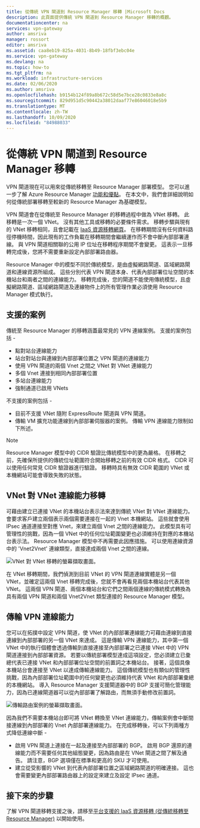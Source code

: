 ```yaml
---
title: 從傳統 VPN 閘道到 Resource Manager 移轉 |Microsoft Docs
description: 此頁面提供傳統 VPN 閘道到 Resource Manager 移轉的概觀。
documentationcenter: na
services: vpn-gateway
author: amsriva
manager: rossort
editor: amsriva
ms.assetid: caa8eb19-825a-4031-8b49-18fbf3ebc04e
ms.service: vpn-gateway
ms.devlang: na
ms.topic: how-to
ms.tgt_pltfrm: na
ms.workload: infrastructure-services
ms.date: 02/06/2020
ms.author: amsriva
ms.openlocfilehash: b9154b124f89a8b672c58d5e7bce28c0833e8a8c
ms.sourcegitcommit: 829d951d5c90442a38012daaf77e86046018e5b9
ms.translationtype: MT
ms.contentlocale: zh-TW
ms.lasthandoff: 10/09/2020
ms.locfileid: "84988033"
---
```

# <a name="vpn-gateway-classic-to-resource-manager-migration"></a>從傳統 VPN 閘道到 Resource Manager 移轉
VPN 閘道現在可以用來從傳統移轉至 Resource Manager 部署模型。 您可以進一步了解 Azure Resource Manager [功能和優點](../azure-resource-manager/management/overview.md)。 在本文中，我們會詳細說明如何從傳統部署移轉至較新的 Resource Manager 為基礎模型。 

VPN 閘道會在從傳統至 Resource Manager 的移轉過程中做為 VNet 移轉。 此移轉是一次一個 VNet。 沒有其他工具或移轉的必要條件需求。 移轉步驟與現有的 VNet 移轉相同，且會記載在 [IaaS 資源移轉網頁](../virtual-machines/windows/migration-classic-resource-manager-ps.md)。 在移轉期間沒有任何資料路徑停機時間，因此現有的工作負載在移轉期間會繼續運作而不會中斷內部部署連線。 與 VPN 閘道相關聯的公用 IP 位址在移轉程序期間不會變更。 這表示一旦移轉完成後，您將不需要重新設定內部部署路由器。  

Resource Manager 中的模型不同於傳統模型，是由虛擬網路閘道、區域網路閘道和連線資源所組成。 這些分別代表 VPN 閘道本身、代表內部部署位址空間的本機站台和兩者之間的連線能力。 移轉完成後，您的閘道不能使用傳統模型，且虛擬網路閘道、區域網路閘道及連線物件上的所有管理作業必須使用 Resource Manager 模式執行。

## <a name="supported-scenarios"></a>支援的案例
傳統至 Resource Manager 的移轉涵蓋最常見的 VPN 連線案例。 支援的案例包括 -

* 點對站台連線能力
* 站台對站台與連線到內部部署位置之 VPN 閘道的連線能力
* 使用 VPN 閘道的兩個 Vnet 之間之 VNet 對 VNet 連線能力
* 多個 Vnet 連接到相同內部部署位置
* 多站台連線能力
* 強制通道已啟用 VNets

不支援的案例包括 -  

* 目前不支援 VNet 隨附 ExpressRoute 閘道與 VPN 閘道。
* 傳輸 VM 擴充功能連線到內部部署伺服器的案例。 傳輸 VPN 連線能力限制如下所述。

> [!NOTE]
> Resource Manager 模型中的 CIDR 驗證比傳統模型中的更為嚴格。 在移轉之前，先確保所提供的傳統位址範圍符合開始移轉之前的有效 CIDR 格式。 CIDR 可以使用任何常見 CIDR 驗證器進行驗證。 移轉時具有無效 CIDR 範圍的 VNet 或本機網站可能會導致失敗的狀態。
> 
> 

## <a name="vnet-to-vnet-connectivity-migration"></a>VNet 對 VNet 連線能力移轉
可藉由建立已連接 VNet 的本機站台表示法來達到傳統 VNet 對 VNet 連線能力。 會要求客戶建立兩個表示兩個需要連接在一起的 Vnet 本機網站。 這些就會使用 IPsec 通道連接至對應 Vnet，來建立兩個 Vnet 之間的連線能力。 此模型具有可管理性的挑戰，因為一個 VNet 中的任何位址範圍變更也必須維持在對應的本機站台表示法。 Resource Manager 模型中不再需要此因應措施。 可以使用連線資源中的 'Vnet2Vnet' 連線類型，直接達成兩個 Vnet 之間的連線。 

![VNet 對 VNet 移轉的螢幕擷取畫面。](./media/vpn-gateway-migration/migration1.png)

在 VNet 移轉期間，我們偵測到目前 VNet 的 VPN 閘道連線實體是另一個 VNet，並確定這兩個 Vnet 移轉完成後，您就不會再看見兩個本機站台代表其他 VNet。 這兩個 VPN 閘道、兩個本機站台和它們之間兩個連線的傳統模式轉換為具有兩個 VPN 閘道和兩個 Vnet2Vnet 類型連接的 Resource Manager 模型。

## <a name="transit-vpn-connectivity"></a>傳輸 VPN 連線能力
您可以在拓撲中設定 VPN 閘道，使 VNet 的內部部署連線能力可藉由連線到直接連線到內部部署的另一個 VNet 來達成。 這是傳輸 VPN 連線能力，其中第一個 VNet 中的執行個體會透過傳輸到直接連接至內部部署之已連接 VNet 中的 VPN 閘道連接到內部部署資源。 若要以傳統部署模型達成這項設定，您必須建立已彙總代表已連接 VNet 和內部部署位址空間的前置詞之本機站台。 接著，這個具像本機站台會連接至 VNet 以達成傳輸連線能力。 這個傳統模型也有類似的管理性挑戰，因為內部部署位址範圍中的任何變更也必須維持代表 VNet 和內部部署彙總的本機網站。 導入 Resource Manager 支援閘道器中的 BGP 支援可簡化管理能力，因為已連線閘道器可以從內部部署了解路由，而無須手動修改前置詞。

![傳輸路由案例的螢幕擷取畫面。](./media/vpn-gateway-migration/migration2.png)

因為我們不需要本機站台即可將 VNet 轉換至 VNet 連線能力，傳輸案例會中斷間接連線到內部部署的 Vnet 內部部署連線能力。 在完成移轉後，可以下列兩種方式降低連線中斷 - 

* 啟用 VPN 閘道上連接在一起及連接至內部部署的 BGP。 啟用 BGP 還原的連線能力而不需要任何其他組態變更，因為路由是在 VNet 閘道之間了解及通告。 請注意，BGP 選項僅在標準和更高的 SKU 才可使用。
* 建立從受影響的 VNet 到代表內部部署位置之區域網路閘道的明確連接。 這也會需要變更內部部署路由器上的設定來建立及設定 IPsec 通道。

## <a name="next-steps"></a>接下來的步驟
了解 VPN 閘道移轉支援之後，請移至[平台支援的 IaaS 資源移轉 (從傳統移轉至 Resource Manager)](../virtual-machines/windows/migration-classic-resource-manager-ps.md) 以開始使用。

